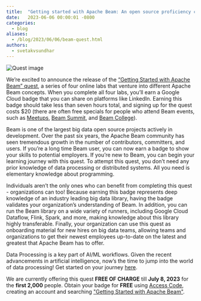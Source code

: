 ```yaml
---
title:  "Getting started with Apache Beam: An open source proficiency credential sponsored by Google Cloud"
date:   2023-06-06 00:00:01 -0800
categories:
  - blog
aliases:
  - /blog/2023/06/06/beam-quest.html
authors:
  - svetakvsundhar
---
```

<!--
Licensed under the Apache License, Version 2.0 (the "License");
you may not use this file except in compliance with the License.
You may obtain a copy of the License at
http://www.apache.org/licenses/LICENSE-2.0
Unless required by applicable law or agreed to in writing, software
distributed under the License is distributed on an "AS IS" BASIS,
WITHOUT WARRANTIES OR CONDITIONS OF ANY KIND, either express or implied.
See the License for the specific language governing permissions and
limitations under the License.
-->

<img class="center-block"
     src="/images/blog/beam-badge-image-scaled.png"
     alt="Quest image">


We’re excited to announce the release of the [“Getting Started with Apache Beam” quest](https://www.cloudskillsboost.google/quests/310), a series of four online labs that venture into different Apache Beam concepts. When you complete all four labs, you’ll earn a Google Cloud badge that you can share on platforms like LinkedIn. Earning this badge should take less than seven hours total, and signing up for the quest costs $20 (there are often free specials for people who attend Beam events, such as [Meetups](https://www.meetup.com/topics/apache-beam/), [Beam Summit](https://beamsummit.org/), and [Beam College](https://beamcollege.dev/)).

Beam is one of the largest big data open source projects actively in development. Over the past six years, the Apache Beam community has seen tremendous growth in the number  of contributors, committers, and users. If you’re a long time Beam user, you can now earn a badge to show your skills to potential employers. If you’re new to Beam, you can begin your learning journey with this quest. To attempt this quest, you don’t need any prior knowledge of data processing or distributed systems. All you need is elementary knowledge about programming.

Individuals aren’t the only ones who can benefit from completing this quest -  organizations can too! Because earning this badge represents deep knowledge of an industry leading big data library, having the badge validates your organization’s understanding of Beam. In addition, you can run the Beam library on a wide variety of runners, including Google Cloud Dataflow, Flink, Spark, and more, making knowledge about this library highly transferable. Finally, your organization can use this quest as onboarding material for new hires on big data teams, allowing teams and organizations to get their newest employees up-to-date on the latest and greatest that Apache Beam has to offer.

Data Processing is a key part of AI/ML workflows. Given the recent advancements in artificial intelligence, now’s the time to jump into the world of data processing! Get started on your journey [here](https://www.cloudskillsboost.google/quests/310).

We are currently offering this quest **FREE OF CHARGE** till **July 8, 2023** for the **first 2,000** people. Obtain your badge for **FREE** using [Access Code](https://www.cloudskillsboost.google/catalog?qlcampaign=1h-swiss-19), creating an account and searching ["Getting Started with Apache Beam"](https://www.cloudskillsboost.google/quests/310).
